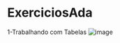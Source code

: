 # ExerciciosAda
1-Trabalhando com Tabelas
![image](https://github.com/hexnz/ExerciciosAda/assets/75985161/29c3aa95-9c7a-4ddf-95ae-9e6b0bc130b1)
